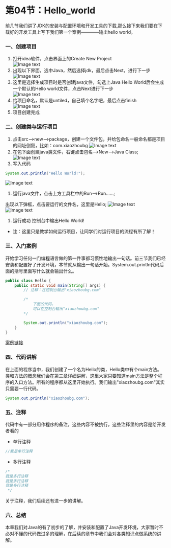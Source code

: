 # 第04节：Hello_world

前几节我们讲了JDK的安装与配置环境和开发工具的下载,那么接下来我们要在下载好的开发工具上写下我们第一个案例————输出hello world。

### 一、创建项目

1. 打开idea软件，点击界面上的Create New Project  
 ![Image text](..\images\0103_create.png)
2. 出现以下界面，选中Java，然后选择jdk，最后点击Next，进行下一步  
 ![Image text](..\images/0103_create2.png)  
3. 这里是选择生成项目时是否创建java文件，勾选上Java Hello World后会生成一个默认的Hello world文件，点击Next进行下一步  
 ![Image text](..\images/0103_create3.png)  
4. 给项目命名，默认是untiled，自己填个名字吧，最后点击finish  
 ![Image text](..\images/0103_create4.png)  
5. 项目创建完成

### 二、创建类与运行项目

 1. 点击src——>new——>package，创建一个文件包，并给包命名一般命名都是项目的网址倒叙，比如：com.xiaozhoubg
 ![Image text](..\images/0103_create5.png)  
 2. 在包下面创建java类文件，右键点击包名——>New——>Java Class;  
 ![Image text](..\images/0103_create6.png)  
 3. 写入代码  

   ``` java
   System.out.println("Hello World!");
   ```

 ![Image text](..\images/0103_create7.png)  

 1. 运行java文件，点击上方工具栏中的Run——>Run......;

 出现以下弹框，点击要运行的文件名，这里是Hello;
 ![Image text](..\images/0103_status.png)  
 ![Image text](..\images/0103_status2.png) 

 1. 运行成功 控制台中输出Hello World!

* 注：这里只是教学如何运行项目，让同学们对运行项目的流程有所了解！

### 三、入门案例

开始学习任何一门编程语言做的第一件事都习惯性地输出一句话。前三节我们已经安装和配置好了开发环境，本节就从输出一句话开始。System.out.println代码后面的括号里面写什么就会输出什么。

``` java
public class Hello {
    public static void main(String[] args) {
        // 注释：在控制台输出"xiaozhoubg.com"

        /*
            下面的代码，
            可以在控制台输出"xiaozhoubg.com"
        */

        System.out.println("xiaozhoubg.com");
    }
}
```

[案例链接](https://github.com/xiaozhoulee/java-examples/blob/master/01-Java%E6%A6%82%E8%BF%B0/hello_world%E6%A1%88%E4%BE%8B/Main.java)

### 四、代码讲解

在上面的程序当中，我们创建了一个名为Hello的类，Hello类中有个main方法。类和方法的概念我们会在第三章详细讲解，这里大家只要知道main方法是整个程序的入口方法。所有的程序都从这里开始执行。我们输出"xiaozhoubg.com"其实只需要一行代码。

``` java
System.out.println("xiaozhoubg.com");
```

### 五、注释

代码中有一部分用作程序的备注，这些内容不被执行，这些注释里的内容是给开发者看的

* 单行注释
``` js
//我是单行注释
```
* 多行注释
``` js
/* 
我是多行注释
我是多行注释
我是多行注释
 */
```

关于注释，我们后续还有进一步的讲解。

### 六、总结

本章我们对Java的有了初步的了解，并安装和配置了Java开发环境，大家暂时不必对不懂的代码做过多的理解，在后续的章节中我们会对各类知识点做系统的讲解。
